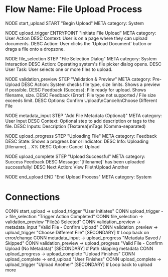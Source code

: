# Flow Name: File Upload Process

NODE start_upload START "Begin Upload"
  META category: System

NODE upload_trigger ENTRYPOINT "Initiate File Upload"
  META category: User Action
  DESC Context: User is on a page where they can upload documents.
  DESC Action: User clicks the 'Upload Document' button or drags a file onto a dropzone.

NODE file_selection STEP "File Selection Dialog"
  META category: System Interaction
  DESC Action: Operating system's file picker dialog opens.
  DESC User Task: User selects one or more files to upload.

NODE validation_preview STEP "Validation & Preview"
  META category: Pre-Upload
  DESC Action: System checks file type, size limits. Shows a preview if possible.
  DESC Feedback (Success): File ready for upload. Shows filename, size.
  DESC Feedback (Error): File type not supported / File size exceeds limit.
  DESC Options: Confirm Upload\nCancel\nChoose Different File

NODE metadata_input STEP "Add File Metadata (Optional)"
  META category: User Input
  DESC Context: Optional step to add description or tags to the file.
  DESC Inputs: Description (Textarea)\nTags (Comma-separated)

NODE upload_progress STEP "Uploading File"
  META category: Feedback
  DESC State: Shows a progress bar or indicator.
  DESC Info: Uploading [filename]... X%
  DESC Option: Cancel Upload

NODE upload_complete STEP "Upload Successful"
  META category: Success Feedback
  DESC Message: '[filename]' has been uploaded successfully!
  DESC Next Action: View File\nUpload Another

NODE end_upload END "End Upload Process"
  META category: System

# Connections
CONN start_upload -> upload_trigger "User Initiates"
CONN upload_trigger -> file_selection "Trigger Action Completed"
CONN file_selection -> validation_preview "File(s) Selected"
CONN validation_preview -> metadata_input "Valid File - Confirm Upload"
CONN validation_preview -> upload_trigger "Choose Different File" [SECONDARY] # Loop back on error/change
CONN metadata_input -> upload_progress "Metadata Saved / Skipped"
CONN validation_preview -> upload_progress "Valid File - Confirm Upload (No Metadata)" [SECONDARY] # Path skipping metadata
CONN upload_progress -> upload_complete "Upload Finishes"
CONN upload_complete -> end_upload "User Finishes"
CONN upload_complete -> upload_trigger "Upload Another" [SECONDARY] # Loop back to upload more